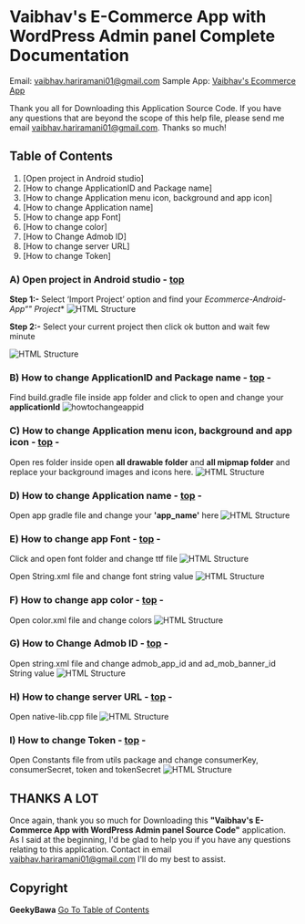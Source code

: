 # Vaibhav's E-Commerce App with WordPress Admin panel Complete Documentation

Email: [vaibhav.hariramani01@gmail.com](mailto:vaibhav.hariramani01@gmail.com)
Sample App: [Vaibhav's Ecommerce App](https://github.com/vaibhavhariaramani/Ecommerce-Android-App/raw/master/Ecommerce%20app.apk)

Thank you all for Downloading this Application Source Code. If you have any questions that are beyond the scope of this help file, please send me email [vaibhav.hariramani01@gmail.com](vaibhav.hariramani01@gmail.com). Thanks so much!</div>



## Table of Contents 
1. [Open project in Android studio]
2. [How to change ApplicationID and Package name]
3. [How to change Application menu icon, background and app icon]
4. [How to change Application name] 
5. [How to change app Font]
6. [How to change color] 
7. [How to Change Admob ID] 
8. [How to change server URL] 
9. [How to change Token] 
### **A) Open project in Android studio** - [top](#toc) 
**Step 1:-** Select ‘Import Project’ option and find your **Ecommerce-Android-App*“" Project** 
![HTML Structure](assets/images/1.png) 

**Step 2:-** Select your current project then click ok button and wait few minute 

![HTML Structure](assets/images/2.png) 

### **B) How to change ApplicationID and Package name** - [top](#toc) - 
Find build.gradle file inside app folder and click to open and change your **applicationId**
![howtochangeappid](assets/images/3.png) 

### **C) How to change Application menu icon, background and app icon** - [top](#toc) -
Open res folder inside open **all drawable folder** and **all mipmap folder** and replace your background images and icons here. 
![HTML Structure](assets/images/4.png) 

### **D) How to change Application name** - [top](#toc) - 
Open app gradle file and change your **'app_name'** here 
![HTML Structure](assets/images/5.png) 

### **E) How to change app Font** - [top](#toc) - 
Click and open font folder and change ttf file 
![HTML Structure](assets/images/6.png) 

Open String.xml file and change font string value 
![HTML Structure](assets/images/11.png) 

### **F) How to change app color** - [top](#toc) - 
Open color.xml file and change colors 
![HTML Structure](assets/images/7.png) 

### **G) How to Change Admob ID** - [top](#toc) - 
Open string.xml file and change admob_app_id and ad_mob_banner_id String value 
![HTML Structure](assets/images/8.png) 

### **H) How to change server URL** - [top](#toc) - 
Open native-lib.cpp file 
![HTML Structure](assets/images/10.png) 

### **I) How to change Token** - [top](#toc) - 
Open Constants file from utils package and change consumerKey, consumerSecret, token and tokenSecret 
![HTML Structure](assets/images/12.png) 

## THANKS A LOT
Once again, thank you so much for Downloading this **"Vaibhav's E-Commerce App with WordPress Admin panel Source Code"** application. As I said at the beginning, I'd be glad to help you if you have any questions relating to this application. Contact in email [vaibhav.hariramani01@gmail.com](mailto:vaibhav.hariramani01@gmail.com) I'll do my best to assist. 

## Copyright
**GeekyBawa** [Go To Table of Contents](#toc) 
